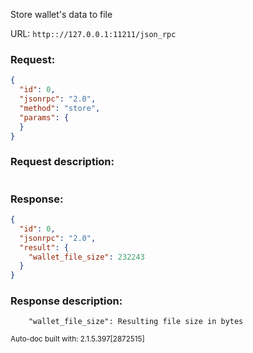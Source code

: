 Store wallet's data to file

URL: ```http:://127.0.0.1:11211/json_rpc```
### Request: 
```json
{
  "id": 0,
  "jsonrpc": "2.0",
  "method": "store",
  "params": {
  }
}
```
### Request description: 
```

```
### Response: 
```json
{
  "id": 0,
  "jsonrpc": "2.0",
  "result": {
    "wallet_file_size": 232243
  }
}
```
### Response description: 
```
    "wallet_file_size": Resulting file size in bytes

```
<sub>Auto-doc built with: 2.1.5.397[2872515]</sub>